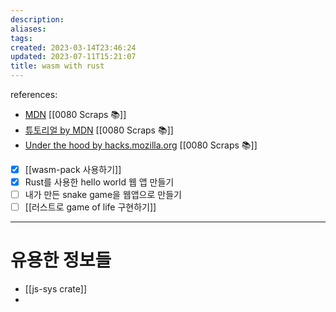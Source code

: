 ```yaml
---
description:
aliases: 
tags: 
created: 2023-03-14T23:46:24
updated: 2023-07-11T15:21:07
title: wasm with rust
---
```

references:
- [MDN](https://developer.mozilla.org/ko/docs/WebAssembly/Rust_to_wasm) [[0080 Scraps 📚]]
- [튜토리얼 by MDN](https://developer.mozilla.org/ko/docs/WebAssembly/Rust_to_wasm#%ED%8C%A8%ED%82%A4%EC%A7%80_%EB%B9%8C%EB%93%9C%ED%95%98%EA%B8%B0) [[0080 Scraps 📚]]
- [Under the hood by hacks.mozilla.org](https://hacks.mozilla.org/2018/04/hello-wasm-pack/) [[0080 Scraps 📚]]


- [x] [[wasm-pack 사용하기]]
- [x] Rust를 사용한 hello world 웹 앱 만들기
- [ ] 내가 만든 snake game을 웹앱으로 만들기
- [ ] [[러스트로 game of life 구현하기]]

---
# 유용한 정보들

- [[js-sys crate]]
- 